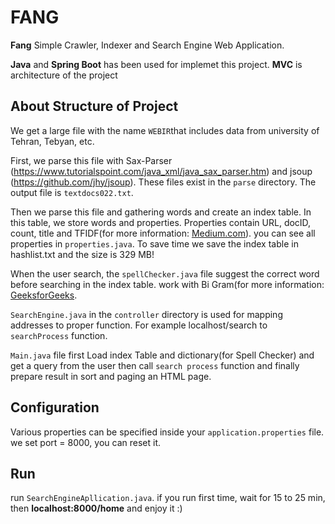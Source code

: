 # FANG
**Fang** Simple Crawler, Indexer and Search Engine Web Application.

**Java** and **Spring Boot** has been used for implemet this project. **MVC** is architecture of the project

## About Structure of Project
We get a large file with the name `WEBIR`that includes data from university of Tehran, Tebyan, etc.

First, we parse this file with Sax-Parser (https://www.tutorialspoint.com/java_xml/java_sax_parser.htm) and jsoup (https://github.com/jhy/jsoup). These files exist in the `parse` directory. The output file is `textdocs022.txt`.

Then we parse this file and gathering words and create an index table. In this table, we store words and properties. Properties contain URL, docID, count, title and TFIDF(for more information: [Medium.com](https://medium.com/analytics-vidhya/build-your-semantic-document-search-engine-with-tf-idf-and-google-use-c836bf5f27fb)). you can see all properties in `properties.java`.
To save time we save the index table in hashlist.txt and the size is 329 MB!

When the user search, the `spellChecker.java` file suggest the correct word before searching in the index table. work with Bi Gram(for more information: [GeeksforGeeks](https://www.geeksforgeeks.org/spelling-correction-using-k-gram-overlap/#:~:text=The%20steps%20involved%20for%20spelling,are%20finding%20the%20Jaccard%20coefficient).

`SearchEngine.java` in the `controller` directory is used for mapping addresses to proper function. For example localhost/search to `searchProcess` function.

`Main.java` file first Load index Table and dictionary(for Spell Checker) and get a query from the user then call `search process` function and finally prepare result in sort and  paging an HTML page.

## Configuration
Various properties can be specified inside your `application.properties` file. we set port = 8000, you can reset it.

## Run
run `SearchEngineApllication.java`. if you run first time, wait for 15 to 25 min, then **localhost:8000/home** and enjoy it :)






